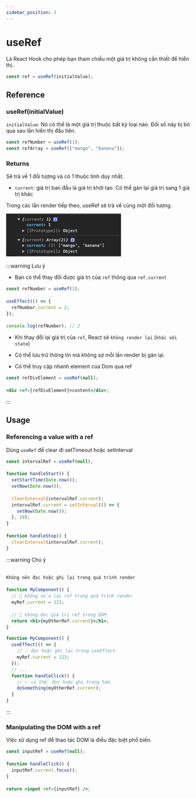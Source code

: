```yaml
---
sidebar_position: 3
---
```


# useRef

Là React Hook cho phép bạn tham chiếu một giá trị không cần thiết để hiển thị.

```jsx
const ref = useRef(initialValue);
```

## Reference

### useRef(initialValue)

`initialValue`: Nó có thể là một giá trị thuộc bất kỳ loại nào. Đối số này bị bỏ qua sau lần hiển thị đầu tiên.

```jsx
const refNumber = useRef(1);
const refArray = useRef(["mango", "banana"]);
```

### Returns

Sẽ trả về 1 đối tượng và có 1 thuộc tính duy nhất.

- `current`: giá trị ban đầu là giá trị khởi tạo. Có thể gán lại giá trị sang 1 giá trị khác

Trong các lần render tiếp theo, useRef sẽ trả về cùng một đối tượng.

![ex4](../../images//ex4.png)

:::warning Lưu ý

- Bạn có thể thay đổi được giá trị của `ref` thông qua `ref.current`

```jsx
const refNumber = useRef(1);

useEffect(() => {
  refNumber.current = 2;
});

console.log(refNumber); // 2
```

- Khi thay đổi lại giá trị của `ref`, React sẽ `không render lại` (`khác với state`)

- Có thể lưu trữ thông tin mà không sợ mỗi lần render bị gán lại.

- Có thể truy cập nhanh element của Dom qua ref

```jsx
const refDivElement = useRef(null);

<div ref={refDivElement}>content</div>;
```

:::

## Usage

### Referencing a value with a ref

Dùng `useRef` để clear đi setTimeout hoặc setInterval

```jsx
const intervalRef = useRef(null);

function handleStart() {
  setStartTime(Date.now());
  setNow(Date.now());

  clearInterval(intervalRef.current);
  intervalRef.current = setInterval(() => {
    setNow(Date.now());
  }, 10);
}

function handleStop() {
  clearInterval(intervalRef.current);
}
```

:::warning Chú ý

```jsx

Không nên đọc hoặc ghi lại trong quá trình render

function MyComponent() {
  // 🚩 không sửa lại ref trong quá trình render
  myRef.current = 123;

  // 🚩 không đọc giá trị ref trong DOM
  return <h1>{myOtherRef.current}</h1>;
}
```

```jsx
function MyComponent() {
  useEffect(() => {
    // ✅ đọc hoặc ghi lại trong useEffect
    myRef.current = 123;
  });
  // ...
  function handleClick() {
    // ✅ có thể đọc hoặc ghi trong hàm
    doSomething(myOtherRef.current);
  }
}
```

:::

### Manipulating the DOM with a ref

Việc sử dụng ref để thao tác DOM là điều đặc biệt phổ biến.

```jsx
const inputRef = useRef(null);

function handleClick() {
  inputRef.current.focus();
}

return <input ref={inputRef} />;
```
